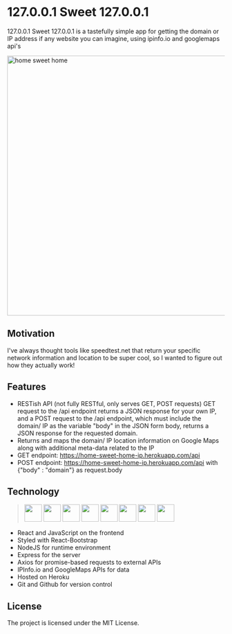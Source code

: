 # 127.0.0.1 Sweet 127.0.0.1

127.0.0.1 Sweet 127.0.0.1 is a tastefully simple app for getting the domain or IP address if any website you can imagine, using ipinfo.io and googlemaps api's

<img src="src/assets/home-sweet-home-desktop.png" alt="home sweet home" width="600">

## Motivation

I've always thought tools like speedtest.net that return your specific network information and location to be super cool, so I wanted to figure out how they actually work!

## Features

- RESTish API (not fully RESTful, only serves GET, POST requests) GET request to the /api endpoint returns a JSON response for your own IP, and a POST request to the /api endpoint, which must include the domain/ IP as the variable "body" in the JSON form body, returns a JSON response for the requested domain.
- Returns and maps the domain/ IP location information on Google Maps along with additional meta-data related to the IP
- GET endpoint: https://home-sweet-home-ip.herokuapp.com/api
- POST endpoint: https://home-sweet-home-ip.herokuapp.com/api with {"body" : "domain"} as request.body

## Technology

> <img src="src/assets/react.svg" width="40px"> <img src="src/assets/react-bootstrap.png" width="40px"> <img src="src/assets/node.svg" width="40px"> <img src="src/assets/js.svg" width="40px"> <img src="src/assets/ex.svg" width="40px"> <img src="src/assets/ex.svg" width="40px"> <img src="src/assets/heroku.svg" width="40px"> <img src="src/assets/maps.png" width="40px">

- React and JavaScript on the frontend
- Styled with React-Bootstrap
- NodeJS for runtime environment
- Express for the server
- Axios for promise-based requests to external APIs
- IPInfo.io and GoogleMaps APIs for data
- Hosted on Heroku
- Git and Github for version control

## License

The project is licensed under the MIT License.
